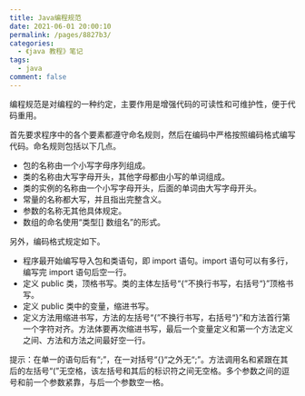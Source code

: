 ```yaml
---
title: Java编程规范
date: 2021-06-01 20:00:10
permalink: /pages/8827b3/
categories:
  - 《java 教程》笔记
tags:
  - java
comment: false
---
```


编程规范是对编程的一种约定，主要作用是增强代码的可读性和可维护性，便于代码重用。

首先要求程序中的各个要素都遵守命名规则，然后在编码中严格按照编码格式编写代码。命名规则包括以下几点。
* 包的名称由一个小写字母序列组成。
* 类的名称由大写字母开头，其他字母都由小写的单词组成。
* 类的实例的名称由一个小写字母开头，后面的单词由大写字母开头。
* 常量的名称都大写，并且指出完整含义。
* 参数的名称无其他具体规定。
* 数组的命名使用“类型[] 数组名”的形式。

另外，编码格式规定如下。
* 程序最开始编写导入包和类语句，即 import 语句。import 语句可以有多行，编写完 import 语句后空一行。
* 定义 public 类，顶格书写。类的主体左括号“{”不换行书写，右括号“}”顶格书写。
* 定义 public 类中的变量，缩进书写。
* 定义方法用缩进书写，方法的左括号“{”不换行书写，右括号“}”和方法首行第一个字符对齐。方法体要再次缩进书写，最后一个变量定义和第一个方法定义之间、方法和方法之间最好空一行。

提示：在单一的语句后有“;”，在一对括号“{}“之外无“;”。方法调用名和紧跟在其后的左括号“(”无空格，该左括号和其后的标识符之间无空格。多个参数之间的逗号和前一个参数紧靠，与后一个参数空一格。
